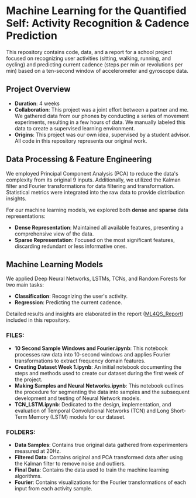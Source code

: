 # Machine Learning for the Quantified Self: Activity Recognition & Cadence Prediction

This repository contains code, data, and a report for a school project focused on recognizing user activities (sitting, walking, running, and cycling) and predicting current cadence (steps per min or revolutions per min) based on a ten-second window of accelerometer and gyroscope data.

## Project Overview

- **Duration**: 4 weeks
- **Collaboration**: This project was a joint effort between a partner and me. We gathered data from our phones by conducting a series of movement experiments, resulting in a few hours of data. We manually labeled this data to create a supervised learning environment.
- **Origins**: This project was our own idea, supervised by a student advisor. All code in this repository represents our original work.

## Data Processing & Feature Engineering

We employed Principal Component Analysis (PCA) to reduce the data's complexity from its original 9 inputs. Additionally, we utilized the Kalman filter and Fourier transformations for data filtering and transformation. Statistical metrics were integrated into the raw data to provide distribution insights.

For our machine learning models, we explored both **dense** and **sparse** data representations:
- **Dense Representation**: Maintained all available features, presenting a comprehensive view of the data.
- **Sparse Representation**: Focused on the most significant features, discarding redundant or less informative ones.

## Machine Learning Models

We applied Deep Neural Networks, LSTMs, TCNs, and Random Forests for two main tasks:
- **Classification**: Recognizing the user's activity.
- **Regression**: Predicting the current cadence.

Detailed results and insights are elaborated in the report ([ML4QS_Report](#)) included in this repository.

### FILES:
- **10 Second Sample Windows and Fourier.ipynb**: This notebook processes raw data into 10-second windows and applies Fourier transformations to extract frequency domain features.
- **Creating Dataset Week 1.ipynb**: An initial notebook documenting the steps and methods used to create our dataset during the first week of the project.
- **Making Samples and Neural Networks.ipynb**: This notebook outlines the procedure for segmenting the data into samples and the subsequent development and testing of Neural Network models.
- **TCN_LSTM.ipynb**: Dedicated to the design, implementation, and evaluation of Temporal Convolutional Networks (TCN) and Long Short-Term Memory (LSTM) models for our dataset.

### FOLDERS:
- **Data Samples**: Contains true original data gathered from experimenters measured at 20Hz.
- **Filtered Data**: Contains original and PCA transformed data after using the Kalman filter to remove noise and outliers.
- **Final Data**: Contains the data used to train the machine learning algorithms.
- **Fourier**: Contains visualizations for the Fourier transformations of each input from each activity sample.
